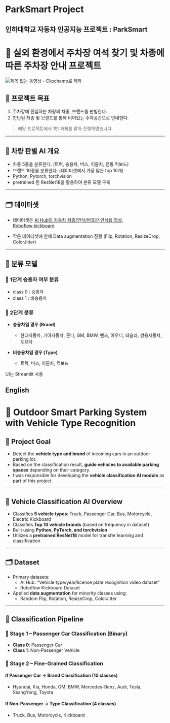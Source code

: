 # ParkSmart Project
## 인하대학교 자동차 인공지능 프로젝트 : ParkSmart
# 🚗 실외 환경에서 주차장 여석 찾기 및 차종에 따른 주차장 안내 프로젝트
 ![제목 없는 동영상 - Clipchamp로 제작](https://github.com/user-attachments/assets/c30c4c73-da94-4cc0-8c94-49d5d4a5b721)

## 📌 프로젝트 목표

1. 주차장에 진입하는 차량의 차종, 브랜드를 판별한다.  
2. 판단된 차종 및 브랜드를 통해 비어있는 주차공간으로 안내한다.

> 해당 프로젝트에서 1번 과제를 맡아 진행하였습니다.

---

## 🤖 차량 판별 AI 개요

- 차종 5종을 분류한다. (트럭, 승용차, 버스, 이륜차, 전동 킥보드)  
- 브랜드 10종을 분류한다. (데이터셋에서 가장 많은 top 10개)  
- Python, Pytorch, torchvision  
- pretrained 된 ResNet18을 활용하여 분류 모델 구축

---

## 🗂️ 데이터셋

- 데이터셋은 [AI Hub의 자동차 차종/연식/번호판 인식용 영상](https://www.aihub.or.kr/aihubdata/data/view.do?currMenu=115&topMenu=100&dataSetSn=172),  
  [Roboflow kickboard](https://universe.roboflow.com/inha-univ-vgzgz/kickboard-ibhkj/browse?queryText=&pageSize=50&startingIndex=0&browseQuery=true)

- 작은 데이터셋에 한해 Data augmentation 진행 (Flip, Rotation, ResizeCrop, ColorJitter)

---

## 🧠 분류 모델

### 🔹 1단계 승용차 여부 분류

- class 0 : 승용차  
- class 1 : 비승용차

### 🔹 2단계 분류

- **승용차일 경우 (Brand)**  
  - 현대자동차, 기아자동차, 혼다, GM, BMW, 벤츠, 아우디, 테슬라, 쌍용자동차, 도요타 

- **비승용차일 경우 (Type)**  
  - 트럭, 버스, 이륜차, 킥보드

 UI는 Streamlit 사용

## English
# 🚗 Outdoor Smart Parking System with Vehicle Type Recognition

## 🎯 Project Goal

- Detect the **vehicle type and brand** of incoming cars in an outdoor parking lot.
- Based on the classification result, **guide vehicles to available parking spaces** depending on their category.
- I was responsible for developing the **vehicle classification AI module** as part of this project.

---

## 🤖 Vehicle Classification AI Overview

- Classifies **5 vehicle types**: Truck, Passenger Car, Bus, Motorcycle, Electric Kickboard
- Classifies **Top 10 vehicle brands** (based on frequency in dataset)
- Built using **Python, PyTorch, and torchvision**
- Utilizes a **pretrained ResNet18** model for transfer learning and classification

---

## 🗂️ Dataset

- Primary datasets:
  - AI Hub: "Vehicle type/year/license plate recognition video dataset"
  - Roboflow Kickboard Dataset
- Applied **data augmentation** for minority classes using:
  - Random Flip, Rotation, ResizeCrop, ColorJitter

---

## 🧠 Classification Pipeline

### 🔹 Stage 1 – Passenger Car Classification (Binary)
- **Class 0**: Passenger Car  
- **Class 1**: Non-Passenger Vehicle

### 🔹 Stage 2 – Fine-Grained Classification

#### If Passenger Car → **Brand Classification** (10 classes)
- Hyundai, Kia, Honda, GM, BMW, Mercedes-Benz, Audi, Tesla, SsangYong, Toyota

#### If Non-Passenger → **Type Classification** (4 classes)
- Truck, Bus, Motorcycle, Kickboard

  

